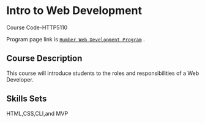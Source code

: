 # Intro to Web Development

Course Code-HTTP5110 

Program page link is [`Humber Web Development Program`](https://mediaarts.humber.ca/programs/web-development.html) .

## Course Description

This course will introduce students to the roles and responsibilities of a Web Developer.

## Skills Sets
HTML,CSS,CLI,and MVP
